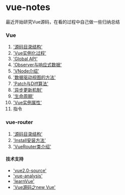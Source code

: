 # vue-notes

最近开始研究Vue源码，在看的过程中自己做一些归纳总结
### Vue
1. ['源码目录结构'](https://github.com/gitliyu/vue-notes/blob/master/vue/vue-index.md)
2. ['Vue实例化过程'](https://github.com/gitliyu/vue-notes/blob/master/vue/vue-define.md)
3. ['Global API'](https://github.com/gitliyu/vue-notes/blob/master/vue/vue-global-api.md)
4. ['Observer与响应式数据'](https://github.com/gitliyu/vue-notes/blob/master/vue/vue-observer.md)
5. ['VNode介绍'](https://github.com/gitliyu/vue-notes/blob/master/vue/vue-vnode.md)
6. ['数据驱动视图的方法'](https://github.com/gitliyu/vue-notes/blob/master/vue/vue-render.md)
7. ['Patch与Diff算法'](https://github.com/gitliyu/vue-notes/blob/master/vue/vue-vdom.md)
8. ['异步更新机制'](https://github.com/gitliyu/vue-notes/blob/master/vue/vue-nextTick.md)
9. ['生命周期'](https://github.com/gitliyu/vue-notes/blob/master/vue/vue-lifecycle.md)
10. ['Vue实例属性'](https://github.com/gitliyu/vue-notes/blob/master/vue/vue-attr.md) 
11. 指令

### vue-router
1. ['源码目录结构'](https://github.com/gitliyu/vue-notes/blob/master/vue-router/router-index.md)
2. ['Install安装方法'](https://github.com/gitliyu/vue-notes/blob/master/vue-router/router-install.md)
3. ['VueRouter类介绍'](https://github.com/gitliyu/vue-notes/blob/master/vue-router/router-define.md)

#### 技术支持
- ['vue2.0-source'](https://github.com/liutao/vue2.0-source)  
- ['vue-analysis'](https://github.com/ustbhuangyi/vue-analysis)
- ['learnVue'](https://github.com/answershuto/learnVue)
- ['Vue源码之new Vue'](https://blog.csdn.net/yayayayaya_/article/details/80885473)
